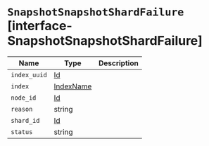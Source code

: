 # `SnapshotSnapshotShardFailure` [interface-SnapshotSnapshotShardFailure]

| Name | Type | Description |
| - | - | - |
| `index_uuid` | [Id](./Id.md) | &nbsp; |
| `index` | [IndexName](./IndexName.md) | &nbsp; |
| `node_id` | [Id](./Id.md) | &nbsp; |
| `reason` | string | &nbsp; |
| `shard_id` | [Id](./Id.md) | &nbsp; |
| `status` | string | &nbsp; |
